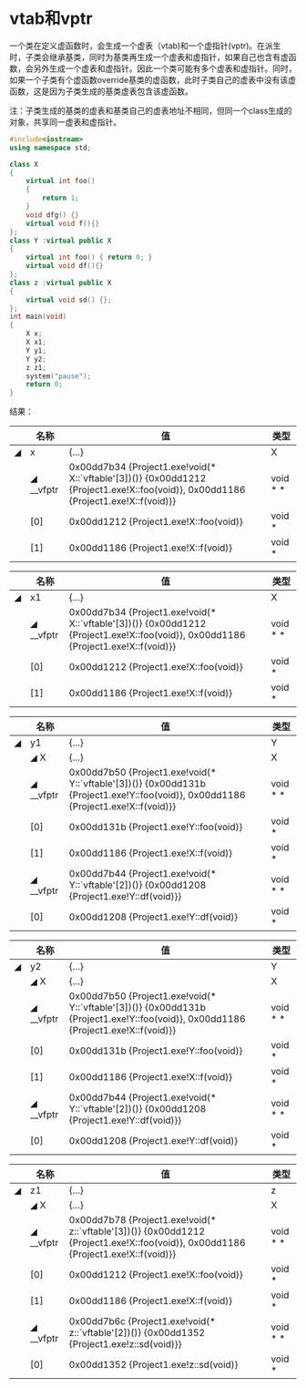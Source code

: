 # vtab和vptr

一个类在定义虚函数时，会生成一个虚表（vtab)和一个虚指针(vptr)。在派生时，子类会继承基类，同时为基类再生成一个虚表和虚指针，如果自己也含有虚函数，会另外生成一个虚表和虚指针。因此一个类可能有多个虚表和虚指针。同时，如果一个子类有个虚函数override基类的虚函数，此时子类自己的虚表中没有该虚函数，这是因为子类生成的基类虚表包含该虚函数。

注：子类生成的基类的虚表和基类自己的虚表地址不相同，但同一个class生成的对象，共享同一虚表和虚指针。

~~~c++
#include<iostream>
using namespace std;

class X
{
	virtual int foo()
	{
		return 1;
	}
	void dfg() {}
	virtual void f(){}
};
class Y :virtual public X
{
	virtual int foo() { return 0; }
	virtual void df(){}
};
class z :virtual public X
{
	virtual void sd() {};
};
int main(void)
{
	X x;
	X x1;
	Y y1;
	Y y2;
	z z1;
	system("pause");
	return 0;
}
~~~

结果：

|      | 名称      | 值                                                           | 类型     |
| ---- | --------- | ------------------------------------------------------------ | -------- |
| ◢    | x         | {...}                                                        | X        |
|      | ◢ __vfptr | 0x00dd7b34 {Project1.exe!void(* X::`vftable'[3])()} {0x00dd1212 {Project1.exe!X::foo(void)}, 0x00dd1186 {Project1.exe!X::f(void)}} | void * * |
|      | [0]       | 0x00dd1212 {Project1.exe!X::foo(void)}                       | void *   |
|      | [1]       | 0x00dd1186 {Project1.exe!X::f(void)}                         | void *   |

|      | 名称      | 值                                                           | 类型     |
| ---- | --------- | ------------------------------------------------------------ | -------- |
| ◢    | x1        | {...}                                                        | X        |
|      | ◢ __vfptr | 0x00dd7b34 {Project1.exe!void(* X::`vftable'[3])()} {0x00dd1212 {Project1.exe!X::foo(void)}, 0x00dd1186 {Project1.exe!X::f(void)}} | void * * |
|      | [0]       | 0x00dd1212 {Project1.exe!X::foo(void)}                       | void *   |
|      | [1]       | 0x00dd1186 {Project1.exe!X::f(void)}                         | void *   |

|      | 名称      | 值                                                           | 类型     |
| ---- | --------- | ------------------------------------------------------------ | -------- |
| ◢    | y1        | {...}                                                        | Y        |
|      | ◢ X       | {...}                                                        | X        |
|      | ◢ __vfptr | 0x00dd7b50 {Project1.exe!void(* Y::`vftable'[3])()} {0x00dd131b {Project1.exe!Y::foo(void)}, 0x00dd1186 {Project1.exe!X::f(void)}} | void * * |
|      | [0]       | 0x00dd131b {Project1.exe!Y::foo(void)}                       | void *   |
|      | [1]       | 0x00dd1186 {Project1.exe!X::f(void)}                         | void *   |
|      | ◢ __vfptr | 0x00dd7b44 {Project1.exe!void(* Y::`vftable'[2])()} {0x00dd1208 {Project1.exe!Y::df(void)}} | void * * |
|      | [0]       | 0x00dd1208 {Project1.exe!Y::df(void)}                        | void *   |

|      | 名称      | 值                                                           | 类型     |
| ---- | --------- | ------------------------------------------------------------ | -------- |
| ◢    | y2        | {...}                                                        | Y        |
|      | ◢ X       | {...}                                                        | X        |
|      | ◢ __vfptr | 0x00dd7b50 {Project1.exe!void(* Y::`vftable'[3])()} {0x00dd131b {Project1.exe!Y::foo(void)}, 0x00dd1186 {Project1.exe!X::f(void)}} | void * * |
|      | [0]       | 0x00dd131b {Project1.exe!Y::foo(void)}                       | void *   |
|      | [1]       | 0x00dd1186 {Project1.exe!X::f(void)}                         | void *   |
|      | ◢ __vfptr | 0x00dd7b44 {Project1.exe!void(* Y::`vftable'[2])()} {0x00dd1208 {Project1.exe!Y::df(void)}} | void * * |
|      | [0]       | 0x00dd1208 {Project1.exe!Y::df(void)}                        | void *   |

|      | 名称      | 值                                                           | 类型     |
| ---- | --------- | ------------------------------------------------------------ | -------- |
| ◢    | z1        | {...}                                                        | z        |
|      | ◢ X       | {...}                                                        | X        |
|      | ◢ __vfptr | 0x00dd7b78 {Project1.exe!void(* z::`vftable'[3])()} {0x00dd1212 {Project1.exe!X::foo(void)}, 0x00dd1186 {Project1.exe!X::f(void)}} | void * * |
|      | [0]       | 0x00dd1212 {Project1.exe!X::foo(void)}                       | void *   |
|      | [1]       | 0x00dd1186 {Project1.exe!X::f(void)}                         | void *   |
|      | ◢ __vfptr | 0x00dd7b6c {Project1.exe!void(* z::`vftable'[2])()} {0x00dd1352 {Project1.exe!z::sd(void)}} | void * * |
|      | [0]       | 0x00dd1352 {Project1.exe!z::sd(void)}                        | void *   |